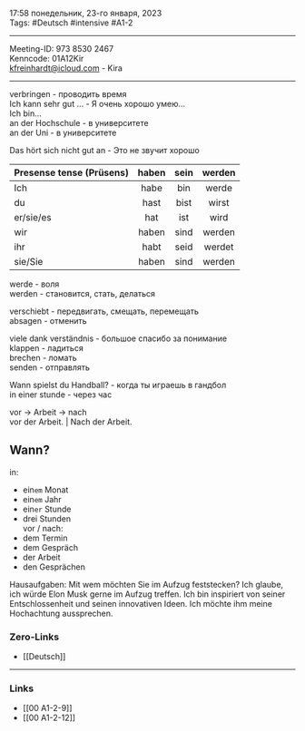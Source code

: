 17:58  понедельник, 23-го января, 2023  
Tags: #Deutsch #intensive #A1-2

<hr />

Meeting-ID: 973 8530 2467   
Kenncode: 01A12Kir  
<kfreinhardt@icloud.com> - Kira  

<hr />

verbringen - проводить время  
Ich kann sehr gut ... - Я очень хорошо умею...  
Ich bin...  
an der Hochschule - в университете  
an der Uni - в университете  
  
Das hört sich nicht gut an - Это не звучит хорошо  
 
| Presense tense (Prüsens) | haben | sein | werden |
| :----------------------- | :---: | :--: | :----: |
| Ich                      | habe  | bin  | werde  |
| du                       | hast  | bist | wirst  |
| er/sie/es                | hat   | ist  | wird   |
| wir                      | haben | sind | werden |
| ihr                      | habt  | seid | werdet |
| sie/Sie                  | haben | sind | werden |

werde - воля  
werden - становится, стать, делаться  
  
verschiebt - передвигать, смещать, перемещать  
absagen - отменить  
  
viele dank verständnis - большое спасибо за понимание  
klappen - ладиться  
brechen - ломать  
senden - отправлять  

Wann spielst du Handball? - когда ты играешь в гандбол  
in einer stunde - через час  
  
vor -> Arbeit -> nach  
vor der Arbeit. | Nach der Arbeit.  
  
## Wann?
in:
- ein`em` Monat  
- ein`em` Jahr  
- ein`er` Stunde  
- drei Stunden  
vor / nach:  
- dem Termin  
- dem Gespräch  
- der Arbeit  
- den Gesprächen  

Hausaufgaben:
Mit wem möchten Sie im Aufzug feststecken?
  Ich glaube, ich würde Elon Musk gerne im Aufzug treffen. Ich bin inspiriert von seiner Entschlossenheit und seinen innovativen Ideen. Ich möchte ihm meine Hochachtung aussprechen.


### Zero-Links

- [[Deutsch]]

<hr />

### Links

- [[00 A1-2-9]]
- [[00 A1-2-12]]